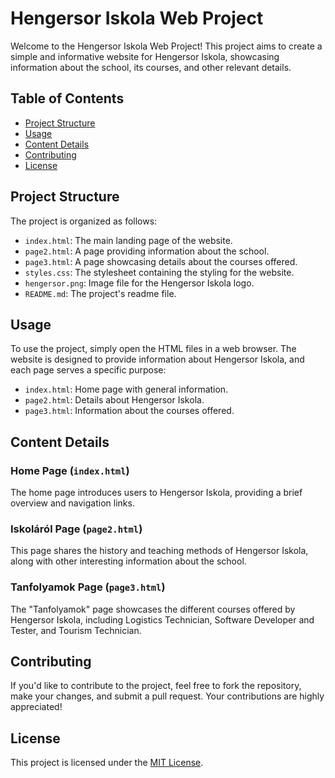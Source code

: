 # Hengersor Iskola Web Project

Welcome to the Hengersor Iskola Web Project! This project aims to create a simple and informative website for Hengersor Iskola, showcasing information about the school, its courses, and other relevant details.

## Table of Contents

- [Project Structure](#project-structure)
- [Usage](#usage)
- [Content Details](#content-details)
- [Contributing](#contributing)
- [License](#license)

## Project Structure

The project is organized as follows:

- `index.html`: The main landing page of the website.
- `page2.html`: A page providing information about the school.
- `page3.html`: A page showcasing details about the courses offered.
- `styles.css`: The stylesheet containing the styling for the website.
- `hengersor.png`: Image file for the Hengersor Iskola logo.
- `README.md`: The project's readme file.

## Usage

To use the project, simply open the HTML files in a web browser. The website is designed to provide information about Hengersor Iskola, and each page serves a specific purpose:

- `index.html`: Home page with general information.
- `page2.html`: Details about Hengersor Iskola.
- `page3.html`: Information about the courses offered.

## Content Details

### Home Page (`index.html`)

The home page introduces users to Hengersor Iskola, providing a brief overview and navigation links.

### Iskoláról Page (`page2.html`)

This page shares the history and teaching methods of Hengersor Iskola, along with other interesting information about the school.

### Tanfolyamok Page (`page3.html`)

The "Tanfolyamok" page showcases the different courses offered by Hengersor Iskola, including Logistics Technician, Software Developer and Tester, and Tourism Technician.

## Contributing

If you'd like to contribute to the project, feel free to fork the repository, make your changes, and submit a pull request. Your contributions are highly appreciated!

## License

This project is licensed under the [MIT License](LICENSE).
